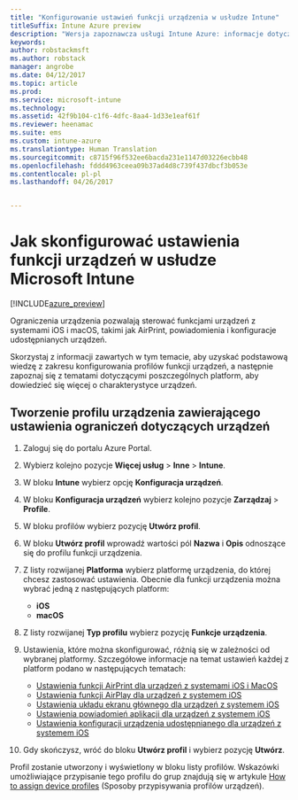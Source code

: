 ```yaml
---
title: "Konfigurowanie ustawień funkcji urządzenia w usłudze Intune"
titleSuffix: Intune Azure preview
description: "Wersja zapoznawcza usługi Intune Azure: informacje dotyczące konfigurowania funkcji na urządzeniach zarządzanych przy użyciu usługi Intune."
keywords: 
author: robstackmsft
ms.author: robstack
manager: angrobe
ms.date: 04/12/2017
ms.topic: article
ms.prod: 
ms.service: microsoft-intune
ms.technology: 
ms.assetid: 42f9b104-c1f6-4dfc-8aa4-1d33e1eaf61f
ms.reviewer: heenamac
ms.suite: ems
ms.custom: intune-azure
ms.translationtype: Human Translation
ms.sourcegitcommit: c8715f96f532ee6bacda231e1147d03226ecbb48
ms.openlocfilehash: fddd4963ceea09b37ad4d8c739f437dbcf3b053e
ms.contentlocale: pl-pl
ms.lasthandoff: 04/26/2017


---
```


# <a name="how-to-configure-device-feature-settings-in-microsoft-intune"></a>Jak skonfigurować ustawienia funkcji urządzeń w usłudze Microsoft Intune

[!INCLUDE[azure_preview](../includes/azure_preview.md)]

Ograniczenia urządzenia pozwalają sterować funkcjami urządzeń z systemami iOS i macOS, takimi jak AirPrint, powiadomienia i konfiguracje udostępnianych urządzeń.

Skorzystaj z informacji zawartych w tym temacie, aby uzyskać podstawową wiedzę z zakresu konfigurowania profilów funkcji urządzeń, a następnie zapoznaj się z tematami dotyczącymi poszczególnych platform, aby dowiedzieć się więcej o charakterystyce urządzeń.

## <a name="create-a-device-profile-containing-device-restriction-settings"></a>Tworzenie profilu urządzenia zawierającego ustawienia ograniczeń dotyczących urządzeń

1. Zaloguj się do portalu Azure Portal.
2. Wybierz kolejno pozycje **Więcej usług** > **Inne** > **Intune**.
3. W bloku **Intune** wybierz opcję **Konfiguracja urządzeń**.
2. W bloku **Konfiguracja urządzeń** wybierz kolejno pozycje **Zarządzaj** > **Profile**.
3. W bloku profilów wybierz pozycję **Utwórz profil**.
4. W bloku **Utwórz profil** wprowadź wartości pól **Nazwa** i **Opis** odnoszące się do profilu funkcji urządzenia.
5. Z listy rozwijanej **Platforma** wybierz platformę urządzenia, do której chcesz zastosować ustawienia. Obecnie dla funkcji urządzenia można wybrać jedną z następujących platform:
    - **iOS**
    - **macOS**
6. Z listy rozwijanej **Typ profilu** wybierz pozycję **Funkcje urządzenia**. 
7. Ustawienia, które można skonfigurować, różnią się w zależności od wybranej platformy. Szczegółowe informacje na temat ustawień każdej z platform podano w następujących tematach:
    - [Ustawienia funkcji AirPrint dla urządzeń z systemami iOS i MacOS](air-print-settings-for-ios-and-macos.md)
     - [Ustawienia funkcji AirPlay dla urządzeń z systemem iOS](airplay-settings-for-ios-devices.md)
    - [Ustawienia układu ekranu głównego dla urządzeń z systemem iOS](home-screen-settings-for-ios.md)
    - [Ustawienia powiadomień aplikacji dla urządzeń z systemem iOS](app-notification-settings-for-ios.md)
    - [Ustawienia konfiguracji urządzenia udostępnianego dla urządzeń z systemem iOS](shared-device-settings-for-ios.md)

8. Gdy skończysz, wróć do bloku **Utwórz profil** i wybierz pozycję **Utwórz**.

Profil zostanie utworzony i wyświetlony w bloku listy profilów.
Wskazówki umożliwiające przypisanie tego profilu do grup znajdują się w artykule [How to assign device profiles](how-to-assign-device-profiles.md) (Sposoby przypisywania profilów urządzeń).




